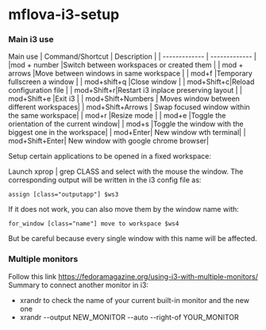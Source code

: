 # mflova-i3-setup

### Main i3 use
Main use
| Command/Shortcut  | Description |
| ------------- | ------------- |
|mod + number  |Switch between workspaces or created them |
| mod + arrows |Move between windows in same workspace |
| mod+f |Temporary fullscreen a window |
| mod+shift+q |Close window |
| mod+Shift+c|Reload configuration file |
| mod+Shift+r|Restart i3 inplace preserving layout |
| mod+Shift+e |Exit i3 |
| mod+Shift+Numbers | Moves window between different workspaces|
| mod+Shift+Arrows | Swap focused window within the same workspace|
| mod+r |Resize mode |
| mod+e |Toggle the orientation of the current window|
| mod+s |Toggle the window with the biggest one in the workspace|
| mod+Enter| New window wth terminal|
| mod+Shift+Enter| New window with google chrome browser|

Setup certain applications to be opened in a fixed workspace: 

Launch xprop | grep CLASS and select with the mouse the window. The corresponding output will be written in the i3 config file as:

`assign [class="outputapp"] $ws3`

If it does not work, you can also move them by the window name with:

`for_window [class="name"] move to workspace $ws4`

But be careful because every single window with this name will be affected.

### Multiple monitors
Follow this link https://fedoramagazine.org/using-i3-with-multiple-monitors/
Summary to connect another monitor in i3:
-  xrandr to check the name of your current built-in monitor and the new one
-  xrandr --output NEW_MONITOR --auto --right-of YOUR_MONITOR
